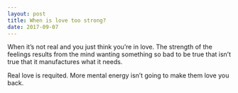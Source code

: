 ```yaml
---
layout: post
title: When is love too strong?
date: 2017-09-07
---
```


<p>When it’s not real and you just think you’re in love. The strength of the feelings results from the mind wanting something so bad to be true that isn’t true that it manufactures what it needs.</p><p>Real love is requited. More mental energy isn’t going to make them love you back.</p>
